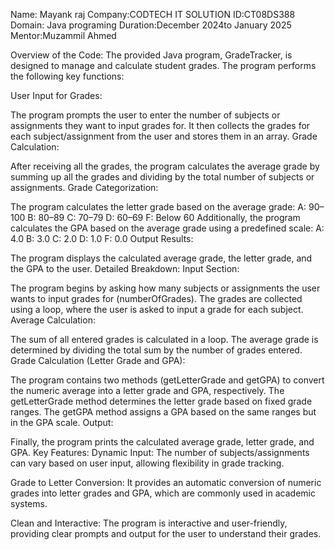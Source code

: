 Name: Mayank raj
Company:CODTECH IT SOLUTION
ID:CT08DS388
Domain: Java programing
Duration:December 2024to January 2025
Mentor:Muzammil Ahmed  


Overview of the Code:
The provided Java program, GradeTracker, is designed to manage and calculate student grades. The program performs the following key functions:

User Input for Grades:

The program prompts the user to enter the number of subjects or assignments they want to input grades for.
It then collects the grades for each subject/assignment from the user and stores them in an array.
Grade Calculation:

After receiving all the grades, the program calculates the average grade by summing up all the grades and dividing by the total number of subjects or assignments.
Grade Categorization:

The program calculates the letter grade based on the average grade:
A: 90–100
B: 80–89
C: 70–79
D: 60–69
F: Below 60
Additionally, the program calculates the GPA based on the average grade using a predefined scale:
A: 4.0
B: 3.0
C: 2.0
D: 1.0
F: 0.0
Output Results:

The program displays the calculated average grade, the letter grade, and the GPA to the user.
Detailed Breakdown:
Input Section:

The program begins by asking how many subjects or assignments the user wants to input grades for (numberOfGrades).
The grades are collected using a loop, where the user is asked to input a grade for each subject.
Average Calculation:

The sum of all entered grades is calculated in a loop.
The average grade is determined by dividing the total sum by the number of grades entered.
Grade Calculation (Letter Grade and GPA):

The program contains two methods (getLetterGrade and getGPA) to convert the numeric average into a letter grade and GPA, respectively.
The getLetterGrade method determines the letter grade based on fixed grade ranges.
The getGPA method assigns a GPA based on the same ranges but in the GPA scale.
Output:

Finally, the program prints the calculated average grade, letter grade, and GPA.
Key Features:
Dynamic Input: The number of subjects/assignments can vary based on user input, allowing flexibility in grade tracking.

Grade to Letter Conversion: It provides an automatic conversion of numeric grades into letter grades and GPA, which are commonly used in academic systems.

Clean and Interactive: The program is interactive and user-friendly, providing clear prompts and output for the user to understand their grades.
